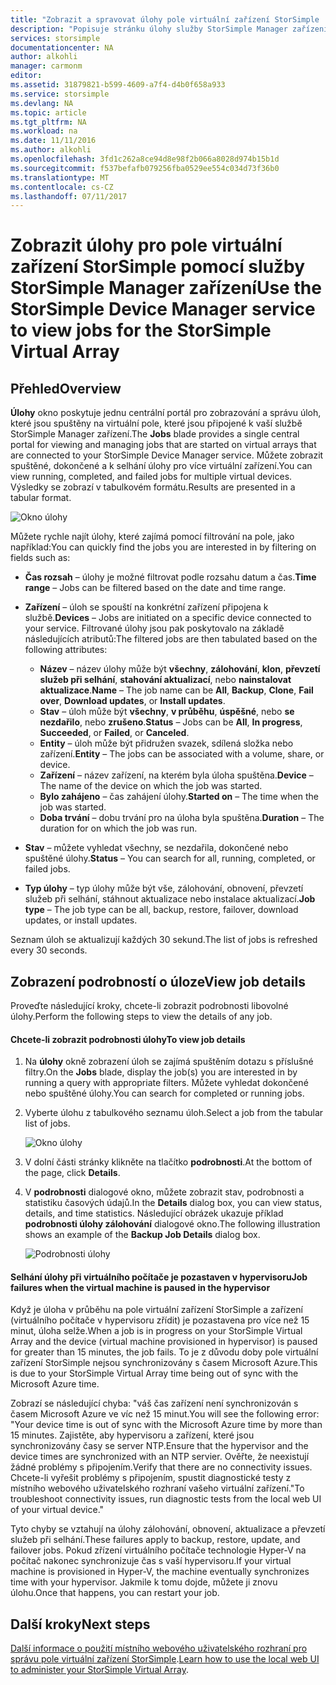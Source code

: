 ```yaml
---
title: "Zobrazit a spravovat úlohy pole virtuální zařízení StorSimple | Microsoft Docs"
description: "Popisuje stránku úlohy služby StorSimple Manager zařízení a způsobu jeho použití ke sledování poslední a aktuální úlohy pro pole virtuální zařízení StorSimple."
services: storsimple
documentationcenter: NA
author: alkohli
manager: carmonm
editor: 
ms.assetid: 31879821-b599-4609-a7f4-d4b0f658a933
ms.service: storsimple
ms.devlang: NA
ms.topic: article
ms.tgt_pltfrm: NA
ms.workload: na
ms.date: 11/11/2016
ms.author: alkohli
ms.openlocfilehash: 3fd1c262a8ce94d8e98f2b066a8028d974b15b1d
ms.sourcegitcommit: f537befafb079256fba0529ee554c034d73f36b0
ms.translationtype: MT
ms.contentlocale: cs-CZ
ms.lasthandoff: 07/11/2017
---
```

# <a name="use-the-storsimple-device-manager-service-to-view-jobs-for-the-storsimple-virtual-array"></a><span data-ttu-id="9adc3-103">Zobrazit úlohy pro pole virtuální zařízení StorSimple pomocí služby StorSimple Manager zařízení</span><span class="sxs-lookup"><span data-stu-id="9adc3-103">Use the StorSimple Device Manager service to view jobs for the StorSimple Virtual Array</span></span>
## <a name="overview"></a><span data-ttu-id="9adc3-104">Přehled</span><span class="sxs-lookup"><span data-stu-id="9adc3-104">Overview</span></span>
<span data-ttu-id="9adc3-105">**Úlohy** okno poskytuje jednu centrální portál pro zobrazování a správu úloh, které jsou spuštěny na virtuální pole, které jsou připojené k vaší službě StorSimple Manager zařízení.</span><span class="sxs-lookup"><span data-stu-id="9adc3-105">The **Jobs** blade provides a single central portal for viewing and managing jobs that are started on virtual arrays that are connected to your StorSimple Device Manager service.</span></span> <span data-ttu-id="9adc3-106">Můžete zobrazit spuštěné, dokončené a k selhání úlohy pro více virtuální zařízení.</span><span class="sxs-lookup"><span data-stu-id="9adc3-106">You can view running, completed, and failed jobs for multiple virtual devices.</span></span> <span data-ttu-id="9adc3-107">Výsledky se zobrazí v tabulkovém formátu.</span><span class="sxs-lookup"><span data-stu-id="9adc3-107">Results are presented in a tabular format.</span></span>

![Okno úlohy](./media/storsimple-virtual-array-manage-jobs/ova-jobs-blade.png)

<span data-ttu-id="9adc3-109">Můžete rychle najít úlohy, které zajímá pomocí filtrování na pole, jako například:</span><span class="sxs-lookup"><span data-stu-id="9adc3-109">You can quickly find the jobs you are interested in by filtering on fields such as:</span></span>

* <span data-ttu-id="9adc3-110">**Čas rozsah** – úlohy je možné filtrovat podle rozsahu datum a čas.</span><span class="sxs-lookup"><span data-stu-id="9adc3-110">**Time range** – Jobs can be filtered based on the date and time range.</span></span>
* <span data-ttu-id="9adc3-111">**Zařízení** – úloh se spouští na konkrétní zařízení připojena k službě.</span><span class="sxs-lookup"><span data-stu-id="9adc3-111">**Devices** – Jobs are initiated on a specific device connected to your service.</span></span> <span data-ttu-id="9adc3-112">Filtrované úlohy jsou pak poskytovalo na základě následujících atributů:</span><span class="sxs-lookup"><span data-stu-id="9adc3-112">The filtered jobs are then tabulated based on the following attributes:</span></span>
  
  * <span data-ttu-id="9adc3-113">**Název** – název úlohy může být **všechny**, **zálohování**, **klon**, **převzetí služeb při selhání**, **stahování aktualizací**, nebo **nainstalovat aktualizace**.</span><span class="sxs-lookup"><span data-stu-id="9adc3-113">**Name** – The job name can be **All**, **Backup**, **Clone**, **Fail over**, **Download updates**, or **Install updates**.</span></span>
  * <span data-ttu-id="9adc3-114">**Stav** – úloh může být **všechny**, **v průběhu**, **úspěšné**, nebo **se nezdařilo**, nebo **zrušeno**.</span><span class="sxs-lookup"><span data-stu-id="9adc3-114">**Status** – Jobs can be **All**, **In progress**, **Succeeded**, or **Failed**, or **Canceled**.</span></span>
  * <span data-ttu-id="9adc3-115">**Entity** – úloh může být přidružen svazek, sdílená složka nebo zařízení.</span><span class="sxs-lookup"><span data-stu-id="9adc3-115">**Entity** – The jobs can be associated with a volume, share, or device.</span></span>
  * <span data-ttu-id="9adc3-116">**Zařízení** – název zařízení, na kterém byla úloha spuštěna.</span><span class="sxs-lookup"><span data-stu-id="9adc3-116">**Device** – The name of the device on which the job was started.</span></span>
  * <span data-ttu-id="9adc3-117">**Bylo zahájeno** – čas zahájení úlohy.</span><span class="sxs-lookup"><span data-stu-id="9adc3-117">**Started on** – The time when the job was started.</span></span>
  * <span data-ttu-id="9adc3-118">**Doba trvání** – dobu trvání pro na úloha byla spuštěna.</span><span class="sxs-lookup"><span data-stu-id="9adc3-118">**Duration** – The duration for on which the job was run.</span></span>
* <span data-ttu-id="9adc3-119">**Stav** – můžete vyhledat všechny, se nezdařila, dokončené nebo spuštěné úlohy.</span><span class="sxs-lookup"><span data-stu-id="9adc3-119">**Status** – You can search for all, running, completed, or failed jobs.</span></span>
* <span data-ttu-id="9adc3-120">**Typ úlohy** – typ úlohy může být vše, zálohování, obnovení, převzetí služeb při selhání, stáhnout aktualizace nebo instalace aktualizací.</span><span class="sxs-lookup"><span data-stu-id="9adc3-120">**Job type** – The job type can be all, backup, restore, failover, download updates, or install updates.</span></span>

<span data-ttu-id="9adc3-121">Seznam úloh se aktualizují každých 30 sekund.</span><span class="sxs-lookup"><span data-stu-id="9adc3-121">The list of jobs is refreshed every 30 seconds.</span></span>

## <a name="view-job-details"></a><span data-ttu-id="9adc3-122">Zobrazení podrobností o úloze</span><span class="sxs-lookup"><span data-stu-id="9adc3-122">View job details</span></span>
<span data-ttu-id="9adc3-123">Proveďte následující kroky, chcete-li zobrazit podrobnosti libovolné úlohy.</span><span class="sxs-lookup"><span data-stu-id="9adc3-123">Perform the following steps to view the details of any job.</span></span>

#### <a name="to-view-job-details"></a><span data-ttu-id="9adc3-124">Chcete-li zobrazit podrobnosti úlohy</span><span class="sxs-lookup"><span data-stu-id="9adc3-124">To view job details</span></span>
1. <span data-ttu-id="9adc3-125">Na **úlohy** okně zobrazení úloh se zajímá spuštěním dotazu s příslušné filtry.</span><span class="sxs-lookup"><span data-stu-id="9adc3-125">On the **Jobs** blade, display the job(s) you are interested in by running a query with appropriate filters.</span></span> <span data-ttu-id="9adc3-126">Můžete vyhledat dokončené nebo spuštěné úlohy.</span><span class="sxs-lookup"><span data-stu-id="9adc3-126">You can search for completed or running jobs.</span></span>
2. <span data-ttu-id="9adc3-127">Vyberte úlohu z tabulkového seznamu úloh.</span><span class="sxs-lookup"><span data-stu-id="9adc3-127">Select a job from the tabular list of jobs.</span></span>
   
    ![Okno úlohy](./media/storsimple-virtual-array-manage-jobs/ova-jobs-blade.png)
3. <span data-ttu-id="9adc3-129">V dolní části stránky klikněte na tlačítko **podrobnosti**.</span><span class="sxs-lookup"><span data-stu-id="9adc3-129">At the bottom of the page, click **Details**.</span></span>
4. <span data-ttu-id="9adc3-130">V **podrobnosti** dialogové okno, můžete zobrazit stav, podrobnosti a statistiku časových údajů.</span><span class="sxs-lookup"><span data-stu-id="9adc3-130">In the **Details** dialog box, you can view status, details, and time statistics.</span></span> <span data-ttu-id="9adc3-131">Následující obrázek ukazuje příklad **podrobnosti úlohy zálohování** dialogové okno.</span><span class="sxs-lookup"><span data-stu-id="9adc3-131">The following illustration shows an example of the **Backup Job Details** dialog box.</span></span>
   
    ![Podrobnosti úlohy](./media/storsimple-virtual-array-manage-jobs/ova-jobs-details.png)

#### <a name="job-failures-when-the-virtual-machine-is-paused-in-the-hypervisor"></a><span data-ttu-id="9adc3-133">Selhání úlohy při virtuálního počítače je pozastaven v hypervisoru</span><span class="sxs-lookup"><span data-stu-id="9adc3-133">Job failures when the virtual machine is paused in the hypervisor</span></span>
<span data-ttu-id="9adc3-134">Když je úloha v průběhu na pole virtuální zařízení StorSimple a zařízení (virtuálního počítače v hypervisoru zřídit) je pozastavena pro více než 15 minut, úloha selže.</span><span class="sxs-lookup"><span data-stu-id="9adc3-134">When a job is in progress on your StorSimple Virtual Array and the device (virtual machine provisioned in hypervisor) is paused for greater than 15 minutes, the job fails.</span></span> <span data-ttu-id="9adc3-135">To je z důvodu doby pole virtuální zařízení StorSimple nejsou synchronizovány s časem Microsoft Azure.</span><span class="sxs-lookup"><span data-stu-id="9adc3-135">This is due to your StorSimple Virtual Array time being out of sync with the Microsoft Azure time.</span></span> 

<span data-ttu-id="9adc3-136">Zobrazí se následující chyba: "váš čas zařízení není synchronizován s časem Microsoft Azure ve víc než 15 minut.</span><span class="sxs-lookup"><span data-stu-id="9adc3-136">You will see the following error: "Your device time is out of sync with the Microsoft Azure time by more than 15 minutes.</span></span> <span data-ttu-id="9adc3-137">Zajistěte, aby hypervisoru a zařízení, které jsou synchronizovány časy se server NTP.</span><span class="sxs-lookup"><span data-stu-id="9adc3-137">Ensure that the hypervisor and the device times are synchronized with an NTP servier.</span></span> <span data-ttu-id="9adc3-138">Ověřte, že neexistují žádné problémy s připojením.</span><span class="sxs-lookup"><span data-stu-id="9adc3-138">Verify that there are no connectivity issues.</span></span> <span data-ttu-id="9adc3-139">Chcete-li vyřešit problémy s připojením, spustit diagnostické testy z místního webového uživatelského rozhraní vašeho virtuální zařízení."</span><span class="sxs-lookup"><span data-stu-id="9adc3-139">To troubleshoot connectivity issues, run diagnostic tests from the local web UI of your virtual device."</span></span>

<span data-ttu-id="9adc3-140">Tyto chyby se vztahují na úlohy zálohování, obnovení, aktualizace a převzetí služeb při selhání.</span><span class="sxs-lookup"><span data-stu-id="9adc3-140">These failures apply to backup, restore, update, and failover jobs.</span></span> <span data-ttu-id="9adc3-141">Pokud zřízení virtuálního počítače technologie Hyper-V na počítač nakonec synchronizuje čas s vaší hypervisoru.</span><span class="sxs-lookup"><span data-stu-id="9adc3-141">If your virtual machine is provisioned in Hyper-V, the machine eventually synchronizes time with your hypervisor.</span></span> <span data-ttu-id="9adc3-142">Jakmile k tomu dojde, můžete ji znovu úlohu.</span><span class="sxs-lookup"><span data-stu-id="9adc3-142">Once that happens, you can restart your job.</span></span>

## <a name="next-steps"></a><span data-ttu-id="9adc3-143">Další kroky</span><span class="sxs-lookup"><span data-stu-id="9adc3-143">Next steps</span></span>
<span data-ttu-id="9adc3-144">[Další informace o použití místního webového uživatelského rozhraní pro správu pole virtuální zařízení StorSimple](storsimple-ova-web-ui-admin.md).</span><span class="sxs-lookup"><span data-stu-id="9adc3-144">[Learn how to use the local web UI to administer your StorSimple Virtual Array](storsimple-ova-web-ui-admin.md).</span></span>

